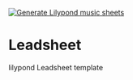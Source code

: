 [![Generate Lilypond music sheets](https://github.com/brona90/leadsheet/workflows/Generate%20Lilypond%20music%20sheets/badge.svg)](https://github.com/brona90/leadsheet/actions?query=workflow%3A%22Generate+Lilypond+music+sheets%22)

# Leadsheet
lilypond Leadsheet template
